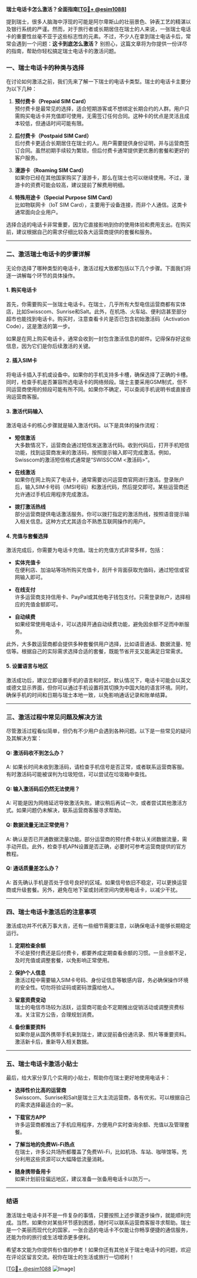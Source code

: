 **瑞士电话卡怎么激活？全面指南[[TG💪+ @esim1088](https://t.me/s/esim1088)]**

提到瑞士，很多人脑海中浮现的可能是阿尔卑斯山的壮丽景色、钟表工艺的精湛以及银行系统的严谨。然而，对于旅行者或长期居住在瑞士的人来说，一张瑞士电话卡的重要性丝毫不亚于这些标志性的元素。不过，不少人在拿到瑞士电话卡后，常常会遇到一个问题：**这卡到底怎么激活？** 别担心，这篇文章将为你提供一份详尽的指南，帮助你轻松搞定瑞士电话卡的激活问题。

### 一、瑞士电话卡的种类与选择

在讨论如何激活之前，我们先来了解一下瑞士的电话卡类型。瑞士的电话卡主要分为以下几种：

1. **预付费卡（Prepaid SIM Card）**  
   预付费卡是最常见的选择，适合短期游客或不想绑定长期合约的人群。用户只需购买电话卡并充值即可使用，无需签订任何合同。这种卡的优点是灵活且成本较低，但通话时间可能有限。

2. **后付费卡（Postpaid SIM Card）**  
   后付费卡更适合长期居住在瑞士的人。用户需要提供身份证明，并与运营商签订合同。虽然初期手续较为繁琐，但后付费卡通常提供更优惠的套餐和更好的客户服务。

3. **漫游卡（Roaming SIM Card）**  
   如果你已经在其他国家购买了漫游卡，那么在瑞士也可以继续使用。不过，漫游卡的资费可能会较高，建议提前了解费用明细。

4. **特殊用途卡（Special Purpose SIM Card）**  
   比如物联网卡（IoT SIM Card），主要用于设备连接，而非个人通信。这类卡通常面向企业用户。

选择合适的电话卡非常重要，因为它直接影响到你的使用体验和费用支出。在购买前，建议根据自己的需求仔细比较各大运营商提供的套餐和服务。

---

### 二、激活瑞士电话卡的步骤详解

无论你选择了哪种类型的电话卡，激活过程大致都包括以下几个步骤。下面我们将逐一讲解每个环节的具体操作。

#### 1. 购买电话卡

首先，你需要购买一张瑞士电话卡。在瑞士，几乎所有大型电信运营商都有实体店，比如Swisscom、Sunrise和Salt。此外，在机场、火车站、便利店甚至部分超市也能找到电话卡。购买时，注意查看卡片是否已包含初始激活码（Activation Code），这是激活的第一步。

如果是在网上购买电话卡，通常会收到一封包含激活信息的邮件。记得保存好这些信息，因为它们是你后续激活的关键。

#### 2. 插入SIM卡

将电话卡插入手机或设备中。如果你的手机支持多卡槽，确保选择了正确的卡槽。同时，检查手机是否兼容所选电话卡的网络频段。瑞士主要采用GSM制式，但不同运营商使用的频段可能有所不同。如果你不确定，可以查阅手机说明书或直接咨询运营商客服。

#### 3. 激活代码输入

激活电话卡的核心步骤就是输入激活代码。以下是具体的操作流程：

- **短信激活**  
  大多数情况下，运营商会通过短信发送激活代码。收到代码后，打开手机短信功能，找到运营商发来的激活码，按照提示输入即可完成激活。例如，Swisscom的激活短信格式通常是“SWISSCOM <激活码>”。

- **在线激活**  
  如果你在网上购买了电话卡，通常需要访问运营商官网进行激活。登录账户后，输入SIM卡号码（IMSI号码）和激活代码，然后提交即可。某些运营商还允许通过手机应用程序完成激活。

- **拨打激活热线**  
  部分运营商提供电话激活服务。你可以拨打指定的激活热线，按照语音提示输入相关信息。这种方式尤其适合不熟悉互联网操作的用户。

#### 4. 充值与套餐选择

激活完成后，你需要为电话卡充值。瑞士的充值方式非常多样，包括：

- **实体充值卡**  
  在便利店、加油站等场所购买充值卡，刮开卡背面获取充值码，通过短信或官网输入即可。

- **在线支付**  
  许多运营商支持信用卡、PayPal或其他电子钱包支付。只需登录账户，选择相应的充值金额即可。

- **自动续费**  
  如果经常使用电话卡，可以选择开通自动续费功能，避免因余额不足而中断服务。

此外，大多数运营商都会提供多种套餐供用户选择，比如语音通话、数据流量、短信等。根据自己的实际需求选择合适的套餐，既能节省开支又能满足日常需求。

#### 5. 设置语言与地区

激活成功后，建议立即设置手机的语言和时区。默认情况下，电话卡可能会以英文或德文显示界面，但你可以通过手机设置将其切换为中国大陆的语言环境。同时，确保手机的时间和日期与瑞士本地一致，以免影响通话记录和账单结算。

---

### 三、激活过程中常见问题及解决方法

尽管激活过程看似简单，但仍有不少用户会遇到各种问题。以下是一些常见的疑问及其解决方案：

#### Q: 激活码收不到怎么办？

A: 如果长时间未收到激活码，请检查手机信号是否正常，或者联系运营商客服。有时激活码可能被误判为垃圾短信，可以尝试在垃圾箱中查找。

#### Q: 输入激活码后仍然无法使用？

A: 可能是因为网络延迟导致激活失败。建议稍后再试一次，或者尝试其他激活方式。如果问题仍未解决，联系运营商客服寻求帮助。

#### Q: 数据流量无法正常使用？

A: 确认是否已开通数据流量功能。部分运营商的预付费卡默认关闭数据流量，需手动开启。此外，检查手机APN设置是否正确，必要时可参考运营商提供的官方教程。

#### Q: 通话质量差怎么办？

A: 首先确认手机是否处于信号良好的区域。如果信号依旧不稳定，可以更换运营商或升级套餐。另外，避免在地下室或封闭空间内使用电话卡，以减少干扰。

---

### 四、瑞士电话卡激活后的注意事项

激活成功并不代表万事大吉，还有一些细节需要注意，以确保电话卡能够长期稳定运行。

1. **定期检查余额**  
   不论是预付费还是后付费卡，都要养成定期查看余额的习惯。一旦余额不足，及时充值或调整套餐，以免影响正常使用。

2. **保护个人信息**  
   激活过程中需要输入SIM卡号码、身份证信息等敏感内容，务必确保操作环境的安全性。切勿将验证码或密码泄露给他人。

3. **留意资费变动**  
   瑞士的电信市场较为活跃，运营商可能会不定期推出促销活动或调整资费标准。关注官方公告，合理规划消费。

4. **备份重要资料**  
   如果你是从国外携带手机来到瑞士，建议提前备份通讯录、照片等重要资料。激活新卡后，重新导入相关数据。

---

### 五、瑞士电话卡激活小贴士

最后，给大家分享几个实用的小贴士，帮助你在瑞士更好地使用电话卡：

- **选择性价比高的运营商**  
  Swisscom、Sunrise和Salt是瑞士三大主流运营商，各有优劣。可以根据自己的需求选择最适合的一家。

- **下载官方APP**  
  许多运营商都推出了手机应用程序，方便用户实时查询余额、充值以及管理套餐。

- **了解当地的免费Wi-Fi热点**  
  在瑞士，许多公共场所都覆盖了免费Wi-Fi，比如机场、车站、咖啡馆等。充分利用这些资源可以大幅降低流量消耗。

- **随身携带备用卡**  
  如果计划前往偏远地区，建议准备一张备用电话卡以防万一。

---

### 结语

激活瑞士电话卡并不是一件复杂的事情，只要按照上述步骤逐步操作，就能顺利完成。当然，如果你对某些环节感到困惑，随时可以联系运营商客服寻求帮助。瑞士是一个美丽而现代化的国家，一张合适的电话卡不仅能让你畅享便捷的通信服务，还能为你的旅行或生活增添更多便利。

希望本文能为你提供有价值的参考！如果你还有其他关于瑞士电话卡的问题，欢迎在评论区留言交流。祝你在瑞士的生活或旅行一切顺利！

[[TG💪+ @esim1088](https://t.me/s/esim1088) ![Image](https://i.postimg.cc/4NQfJmqS/Snipaste-2025-05-13-00-14-12.png)]